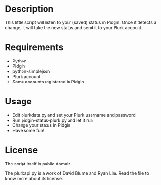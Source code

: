 Description
===========

This little script will listen to your (saved) status in Pidgin. Once it detects a
change, it will take the new status and send it to your Plurk account.

Requirements
============

- Python
- Pidgin
- python-simplejson
- Plurk account
- Some accounts registered in Pidgin

Usage
=====

- Edit plurkdata.py and set your Plurk username and password
- Run pidgin-status-plurk.py and let it run
- Change your status in Pidgin
- Have some fun!

License
=======

The script itself is public domain.

The plurkapi.py is a work of David Blume and Ryan Lim. Read the file to know
more about its license.

